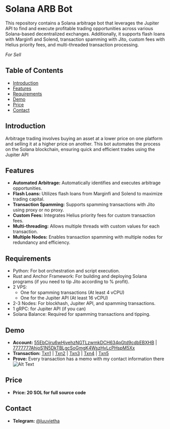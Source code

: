 
# Solana ARB Bot

This repository contains a Solana arbitrage bot that leverages the Jupiter API to find and execute profitable trading opportunities across various Solana-based decentralized exchanges. Additionally, it supports flash loans with Marginfi and Solend, transaction spamming with Jito, custom fees with Helius priority fees, and multi-threaded transaction processing.

*For Sell*

## Table of Contents

- [Introduction](#introduction)
- [Features](#features)
- [Requirements](#requirements)
- [Demo](#demo)
- [Price](#price)
- [Contact](#contact)

## Introduction
Arbitrage trading involves buying an asset at a lower price on one platform and selling it at a higher price on another. This bot automates the process on the Solana blockchain, ensuring quick and efficient trades using the Jupiter API

## Features
- **Automated Arbitrage:** Automatically identifies and executes arbitrage opportunities.
- **Flash Loans:** Utilizes flash loans from Marginfi and Solend to maximize trading capital.
- **Transaction Spamming:** Supports spamming transactions with Jito using proxy or no proxy.
- **Custom Fees:** Integrates Helius priority fees for custom transaction fees.
- **Multi-threading:** Allows multiple threads with custom values for each transaction.
- **Multiple Nodes:** Enables transaction spamming with multiple nodes for redundancy and efficiency.

## Requirements
- Python: For bot orchestration and script execution.
- Rust and Anchor Framework: For building and deploying Solana programs (if you need to tip Jito according to % profit).
- 2 VPS:
    - One for spamming transactions (At least 4 vCPU)
    - One for the Jupiter API (At least 16 vCPU)
- 2-3 Nodes: For blockhash, Jupiter API, and spamming transactions.
- 1 gRPC: for Jupiter API (if you can)
- Solana Balance: Required for spamming transactions and tipping.

## Demo
- **Account:** [55EbCijru6wHjvehzNGTLzwmkDCH634pGtd9cdbEBXHB](https://solscan.io/account/55EbCijru6wHjvehzNGTLzwmkDCH634pGtd9cdbEBXHB#balanceChanges) | [7777777AhjoS1N5DkTBLgcSoGmgK4WszHvLcPHspM5Xx](https://solscan.io/account/7777777AhjoS1N5DkTBLgcSoGmgK4WszHvLcPHspM5Xx)
- **Transaction:** [Txn1](https://solscan.io/tx/3TzXnd9pv7vnCgBdNjhuWN6hBNse1tJBtnNeTR6rD49unyNTjmrQmqooUs4We3uq9Q8t9A4ncWyiz3QMwW5oFSjw) | [Txn2](https://solscan.io/tx/4iu9AYvfHArrUouuATsPUGBFtyj4xdxjHMJaZMLPC734iAkNshJC9jiXHonYvgPZ2Vsa7VnoJPGGjD6F3ddaTYmF) | [Txn3](https://solscan.io/tx/4dKcknxSj1Bb9SAkqi7MGXGaQ7xSrTAPnVr6c5aq6FYCUSYe6aeWrGSuWNoA95Ta1VcQg6PFxawGLZbw67qKKGTV) | [Txn4](https://solscan.io/tx/34eUXR9jesgrCfKjTJDijPuSoJN4s1ws6QTXtGPvs7wcTZRHrJAdKPQoerbpbS7XF8Yr2Ehr6Vp38wqWm97qx5U7) | [Txn5](https://solscan.io/tx/2pB9oR9evBLmtypustwhzqYCtM7z1E43R7cA7MzV1c2BNPrM1rDPxYytDrrLvgfukWctjhM3pgU8D1vE5DatcvQN)
- **Prove:** Every transaction has a memo with my contact information there![Alt Text](https://i.imgur.com/vXWYGUA.png)

## Price
- **Price: 20 SOL for full source code**

## Contact
- **Telegram:** [@luuvietha](https://t.me/luuvietha)
